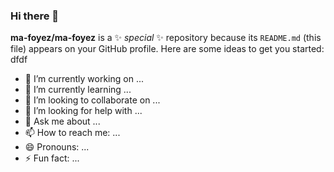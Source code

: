 ### Hi there 👋
**ma-foyez/ma-foyez** is a ✨ _special_ ✨ repository because its `README.md` (this file) appears on your GitHub profile.
Here are some ideas to get you started:
dfdf
- 🔭 I’m currently working on ...
- 🌱 I’m currently learning ...
- 👯 I’m looking to collaborate on ...
- 🤔 I’m looking for help with ...
- 💬 Ask me about ...
- 📫 How to reach me: ...
- 😄 Pronouns: ...
- ⚡ Fun fact: ...
